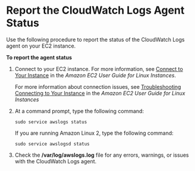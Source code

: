 # Report the CloudWatch Logs Agent Status<a name="ReportCWLAgentStatus"></a>

Use the following procedure to report the status of the CloudWatch Logs agent on your EC2 instance\.

**To report the agent status**

1. Connect to your EC2 instance\. For more information, see [Connect to Your Instance](http://docs.aws.amazon.com/AWSEC2/latest/UserGuide/ec2-connect-to-instance-linux.html) in the *Amazon EC2 User Guide for Linux Instances*\.

   For more information about connection issues, see [Troubleshooting Connecting to Your Instance](http://docs.aws.amazon.com/AWSEC2/latest/UserGuide/TroubleshootingInstancesConnecting.html) in the *Amazon EC2 User Guide for Linux Instances*

1. At a command prompt, type the following command:

   ```
   sudo service awslogs status
   ```

   If you are running Amazon Linux 2, type the following command:

   ```
   sudo service awslogsd status
   ```

1. Check the **/var/log/awslogs\.log** file for any errors, warnings, or issues with the CloudWatch Logs agent\.